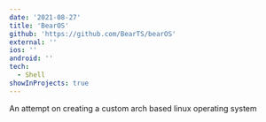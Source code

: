 ```yaml
---
date: '2021-08-27'
title: 'BearOS'
github: 'https://github.com/BearTS/bearOS'
external: ''
ios: ''
android: ''
tech:
  - Shell
showInProjects: true
---
```


An attempt on creating a custom arch based linux operating system